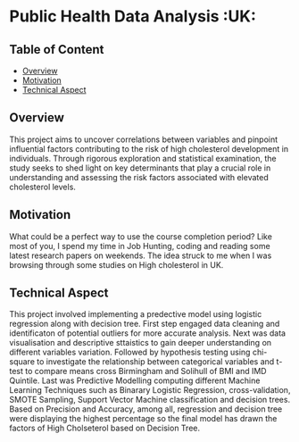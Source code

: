 # Public Health Data Analysis :UK: 

## Table of Content
  * [Overview](#overview)
  * [Motivation](#motivation)
  * [Technical Aspect](#technical-aspect)


## Overview
This project aims to uncover correlations between variables and pinpoint influential factors contributing to the risk of high cholesterol development in individuals. 
Through rigorous exploration and statistical examination, the study seeks to shed light on key determinants that play a crucial role in understanding and assessing the risk factors associated with elevated cholesterol levels.

## Motivation
What could be a perfect way to use the course completion period? Like most of you, I spend my time in Job Hunting, coding and reading some latest research papers on weekends. The idea struck to me when I was browsing through some studies on High cholesterol in UK. 

## Technical Aspect
This project involved implementing a predective model using logistic regression along with decision tree.
First step engaged data cleaning and identificaton of potential outliers for more accurate analysis.
Next was data visualisation and descriptive sttaistics to gain deeper understanding on different variables variation.
Followed by hypothesis testing using chi-square to investigate the relationship between categorical variables and t-test to compare means cross Birmingham and Solihull of BMI and IMD Quintile.
Last was Predictive Modelling computing different Machine Learning Techniques such as Binarary Logistic Regression, cross-validation, SMOTE Sampling, Support Vector Machine classification and decision trees. Based on Precision and Accuracy, among all, regression and decision tree were displaying the highest percentage so the final model has drawn the factors of High Cholseterol based on Decision Tree.
